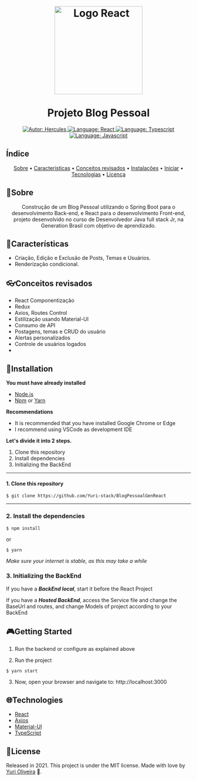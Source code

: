 <h1 align="center">
    <img src="https://upload.wikimedia.org/wikipedia/commons/thumb/a/a7/React-icon.svg/1280px-React-icon.svg.png" alt="Logo React" width="240">
    <br><br>
   Projeto Blog Pessoal 
</h1>

<div>
<p align="center">
    <a href="https://www.linkedin.com/in/herculeslbs/" target="_blank">
        <img src="https://img.shields.io/static/v1?label=Autor&message=Hercules&color=00ba6d&style=for-the-badge&logo=LinkedIn" alt="Autor: Hercules">
    </a>
    <a href="#">
        <img src="https://img.shields.io/static/v1?label=Language&message=React&color=aquamarine&style=for-the-badge&logo=React" alt="Language: React">
    </a>
    <a href="#">
        <img src="https://img.shields.io/static/v1?label=Language&message=Typescript&color=blue&style=for-the-badge&logo=Typescript" alt="Language: Typescript">
    </a>
    <a href="#">
        <img src="https://img.shields.io/static/v1?label=Language&message=Javascript&color=yellow&style=for-the-badge&logo=JavaScript" alt="Language: Javascript">
    </a>
  <br>
</p>

</div>

## Índice

<p align="center">
 <a href="#sobre">Sobre</a> •
 <a href="#características">Características</a> •
 <a href="#conceitos-revisados">Conceitos revisados</a> • 
 <a href="#installation">Instalações</a> • 
 <a href="#getting-started">Iniciar</a> • 
 <a href="#technologies">Tecnologias</a> • 
 <a href="#license">Licença</a>
</p>

## 📌Sobre

<div>
    <p align="center">
        Construção de um Blog Pessoal utilizando o Spring Boot para o desenvolvimento Back-end, e React para o desenvolvimento Front-end, projeto desenvolvido no curso de Desenvolvedor Java full stack Jr, na Generation Brasil com objetivo de aprendizado.
    </p>
</div>

## 🚀Características

- Criação, Edição e Exclusão de Posts, Temas e Usuários.
- Renderização condicional.

## 👓Conceitos revisados

- React Componentização
- Redux
- Axios, Routes Control
- Estilização usando Material-UI
- Consumo de API
- Postagens, temas e CRUD do usuário
- Alertas personalizados
- Controle de usuários logados
- 
## 📕Installation

**You must have already installed**
- [Node.js](https://nodejs.org/en/)
- [Npm](https://www.npmjs.com/) or [Yarn](https://yarnpkg.com/)

**Recommendations**
-   It is recommended that you have installed Google Chrome or Edge
-   I recommend using VSCode as development IDE

**Let's divide it into 2 steps.**
1. Clone this repository
2. Install dependencies
3. Initializing the BackEnd
  ---
#### 1. Clone this repository
```
$ git clone https://github.com/Yuri-stack/BlogPessoalGenReact
```
---
### 2. Install the dependencies
```
$ npm install
```
or
```
$ yarn
```

*Make sure your internet is stable, as this may take a while* 

### 3. Initializing the BackEnd

If you have a ***BackEnd local***, start it before the React Project

If you have a ***Hosted BackEnd***, access the Service file and change the BaseUrl and routes, and change Models of project according to your BackEnd

## 🎮Getting Started

1. Run the backend or configure as explained above 

2. Run the project
```
$ yarn start
```
3. Now, open your browser and navigate to: http://localhost:3000

## 🌐Technologies

- [React](https://pt-br.reactjs.org/)
- [Axios](https://axios-http.com/docs/intro)
- [Material-UI](https://mui.com/pt/)
- [TypeScript](https://www.typescriptlang.org/)

## 📝License

Released in 2021.
This project is under the MIT license.
Made with love by [Yuri Oliveira](https://github.com/Yuri-stack) 🚀.
